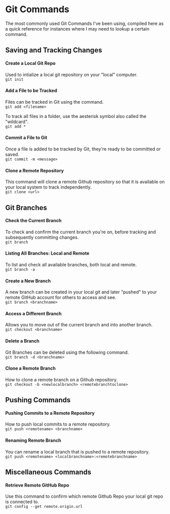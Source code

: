 # Git Commands
The most commonly used Git Commands I've been using, compiled here as a quick reference for instances where I may need to lookup a certain command.

## Saving and Tracking Changes

#### Create a Local Git Repo
Used to intialize a local git repository on your "local" computer.   
`git init`

#### Add a File to be Tracked
Files can be tracked in Git using the <add> command.   
`git add <filename>`

To track all files in a folder, use the aesterisk symbol also called the "wildcard".   
`git add *`

#### Commit a File to Git
Once a file is added to be tracked by Git, they're ready to be committed or saved.   
`git commit -m <message>`

#### Clone a Remote Repository
This command will clone a remote Github repository so that it is available on your local system to track independently.   
`git clone <url>`

## Git Branches

#### Check the Current Branch
To check and confirm the current branch you're on, before tracking and subsequently committing changes.   
`git branch`

#### Listing All Branches: Local and Remote
To list and check all available branches, both local and remote.   
`git branch -a`

#### Create a New Branch
A new branch can be created in your local git and later "pushed" to your remote GitHub account for others to access and see.   
`git branch <branchname>`

#### Access a Different Branch
Allows you to move out of the current branch and into another branch.   
`git checkout <branchname>`

#### Delete a Branch
Git Branches can be deleted using the following command.   
`git branch -d <branchname>`

#### Clone a Remote Branch
How to clone a remote branch on a Github repository.   
`git checkout -b <newlocalbranch> <remotebranchtoclone>`

## Pushing Commands

#### Pushing Commits to a Remote Repository
How to push local commits to a remote repository.   
`git push <remotename> <branchname>`

#### Renaming Remote Branch
You can rename a local branch that is pushed to a remote repository.   
`git push <remotename> <localbranchname>:<remotebranchname>`

## Miscellaneous Commands

#### Retrieve Remote GitHub Repo
Use this command to confirm which remote Github Repo your local git repo is connected to.   
`git config --get remote.origin.url`
